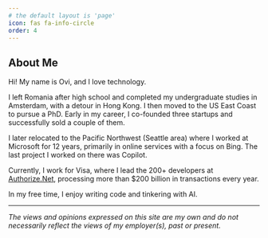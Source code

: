 ```yaml
---
# the default layout is 'page'
icon: fas fa-info-circle
order: 4
---
```


## About Me

Hi! My name is Ovi, and I love technology.

I left Romania after high school and completed my undergraduate studies in Amsterdam, with a detour in Hong Kong. I then moved to the US East Coast to pursue a PhD. Early in my career, I co-founded three startups and successfully sold a couple of them.

I later relocated to the Pacific Northwest (Seattle area) where I worked at Microsoft for 12 years, primarily in online services with a focus on Bing. The last project I worked on there was Copilot.

Currently, I work for Visa, where I lead the 200+ developers at [Authorize.Net](https://www.authorize.net), processing more than $200 billion in transactions every year.

In my free time, I enjoy writing code and tinkering with AI.

---

*The views and opinions expressed on this site are my own and do not necessarily reflect the views of my employer(s), past or present.*
